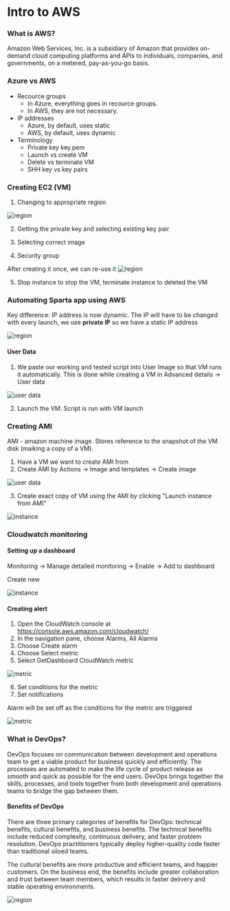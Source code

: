 # Intro to AWS

### What is AWS?

Amazon Web Services, Inc. is a subsidiary of Amazon that provides on-demand cloud computing platforms and APIs to individuals, companies, and governments, on a metered, pay-as-you-go basis.


### Azure vs AWS

- Recource groups
    - In Azure, everything goes in recource groups. 
    - In AWS, they are not necessary.
- IP addresses 
    - Azure, by default, uses static
    - AWS, by default, uses dynamic
- Terminology
    - Private key key.pem
    - Launch vs create VM
    - Delete vs terminate VM
    - SHH key vs key pairs

### Creating EC2 (VM)

1. Changing to appropriate region

![region](region.jpg)

2. Getting the private key and selecting existing key pair


3. Selecting correct image 


4. Security group
   
After creating it once, we can re-use it
![region](securityGroup.jpg)

5. Stop instance to stop the VM, terminate instance to deleted the VM


### Automating Sparta app using AWS

Key difference: IP address is now dynamic. The IP will have to be changed with every launch, we use **private IP** so we have a static IP address

![region](dynamicIP.jpg)


#### User Data

1. We paste our working and tested script into User Image so that VM runs it automatically. This is done while creating a VM in Advanced details -> User data


![user data](userData.jpg)

2. Launch the VM. Script is run with VM launch

### Creating AMI

AMI - amazon machine image. Stores reference to the snapshot of the VM disk (maiking a copy of a VM).

1. Have a VM we want to create AMI from
2. Create AMI by Actions -> Image and templates -> Create image

![user data](creatingAMI.jpg)

3. Create exact copy of VM using the AMI by clicking "Launch instance from AMI"

![instance](launchInstance.jpg)


### Cloudwatch monitoring

#### Setting up a dashboard

Monitoring -> Manage detailed monitoring -> Enable -> Add to dashboard

Create new

![instance](newDash.jpg)


#### Creating alert 

1. Open the CloudWatch console at https://console.aws.amazon.com/cloudwatch/
2. In the navigation pane, choose Alarms, All Alarms
3. Choose Create alarm
4. Choose Select metric
5. Select GetDashboard CloudWatch metric

![metric](getDash.jpg)

6. Set conditions for the metric
7. Set notifications

Alarm will be set off as the conditions for the metric are triggered 


![metric](alarm.jpg)


### What is DevOps?

DevOps focuses on communication between development and operations team to get a viable product for business quickly and efficiently. The processes are automated to make the life cycle of product release as smooth and quick as possible for the end users. DevOps brings together the skills, processes, and tools together from both development and operations teams to bridge the gap between them.

#### Benefits of DevOps

There are three primary categories of benefits for DevOps: technical benefits, cultural benefits, and business benefits. The technical benefits include reduced complexity, continuous delivery, and faster problem resolution. DevOps practitioners typically deploy higher-quality code faster than traditional siloed teams.

The cultural benefits are more productive and efficient teams, and happier customers. On the business end, the benefits include greater collaboration and trust between team members, which results in faster delivery and stable operating environments.

![region](whatIsDevOps.jpg)